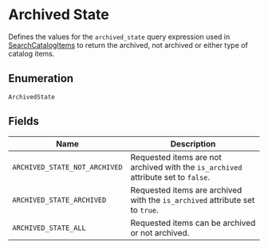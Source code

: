 
# Archived State

Defines the values for the `archived_state` query expression
used in [SearchCatalogItems](../../doc/apis/catalog.md#search-catalog-items)
to return the archived, not archived or either type of catalog items.

## Enumeration

`ArchivedState`

## Fields

| Name | Description |
|  --- | --- |
| `ARCHIVED_STATE_NOT_ARCHIVED` | Requested items are not archived with the `is_archived` attribute set to `false`. |
| `ARCHIVED_STATE_ARCHIVED` | Requested items are archived with the `is_archived` attribute set to `true`. |
| `ARCHIVED_STATE_ALL` | Requested items can be archived or not archived. |

